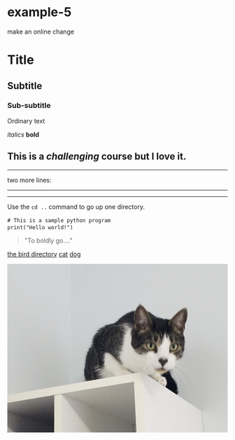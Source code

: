 # example-5

make an online change

# Title

## Subtitle

### Sub-subtitle

Ordinary text

_italics_
**bold**

## This is a _challenging_ course but I **love** it.

---

two more lines:

---

---

Use the `cd ..` command to go up one directory.

```
# This is a sample python program
print("Hello world!")
```

> "To boldly go...."

[the bird directory](bird)
[cat](cat)
[dog](dog)

![Paxil](paxil.png)
